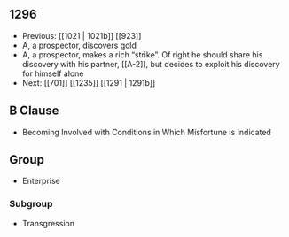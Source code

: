 ## 1296
- Previous: [[1021 | 1021b]] [[923]] 
- A, a prospector, discovers gold
- A, a prospector, makes a rich “strike”. Of right he should share his discovery with his partner, [[A-2]], but decides to exploit his discovery for himself alone
- Next: [[701]] [[1235]] [[1291 | 1291b]] 

## B Clause
- Becoming Involved with Conditions in Which Misfortune is Indicated

## Group
- Enterprise

### Subgroup
- Transgression

